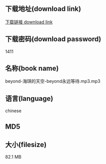 ## 下载地址(download link)
[下载链接 download link](https://voluble-croquembouche-d321dc.netlify.app/?s=beyond-%E6%B5%B7%E7%90%AA%E7%9A%84%E5%A4%A9%E7%A9%BA-beyond%E6%B0%B8%E8%BF%9C%E7%AD%89%E5%BE%85.mp3)

## 下载密码(download password)
1411

## 名称(book name)
beyond-海琪的天空-beyond永远等待.mp3.mp3

## 语言(language)
chinese

## MD5


## 大小(filesize)
82.1 MB
